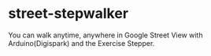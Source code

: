 # street-stepwalker
You can walk anytime, anywhere in Google Street View with Arduino(Digispark) and the Exercise Stepper.
